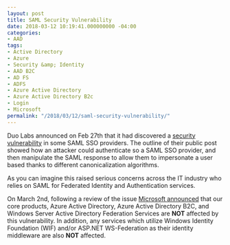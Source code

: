 ```yaml
---
layout: post
title: SAML Security Vulnerability
date: 2018-03-12 10:19:41.000000000 -04:00
categories:
- AAD
tags:
- Active Directory
- Azure
- Security &amp; Identity
- AAD B2C
- AD FS
- ADFS
- Azure Active Directory
- Azure Active Directory B2c
- Login
- Microsoft
permalink: "/2018/03/12/saml-security-vulnerability/"
---
```

Duo Labs announced on Feb 27th that it had discovered a [security vulnerability](https://duo.com/blog/duo-finds-saml-vulnerabilities-affecting-multiple-implementations) in some SAML SSO providers. The outline of their public post showed how an attacker could authenticate so a SAML SSO provider, and then manipulate the SAML response to allow them to impersonate a user based thanks to different canonicalization algorithms.

As you can imagine this raised serious concerns across the IT industry who relies on SAML for Federated Identity and Authentication services.

On March 2nd, following a review of the issue [Microsoft announced](https://cloudblogs.microsoft.com/enterprisemobility/2018/03/02/latest-saml-vulnerability-not-present-in-azure-ad-and-adfs/) that our core products, Azure Active Directory, Azure Active Directory B2C, and Windows Server Active Directory Federation Services are **NOT** affected by this vulnerability. In addition, any services which utilize Windows Identity Foundation (WIF) and/or ASP.NET WS-Federation as their identity middleware are also **NOT** affected.

